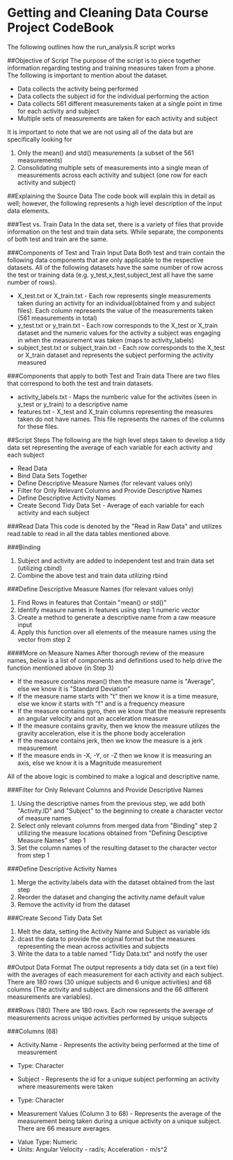 # Getting and Cleaning Data Course Project CodeBook
The following outlines how the run_analysis.R script works

##Objective of Script
The purpose of the script is to piece together information regarding testing and training measures taken from a phone.  The following is important to mention about the dataset.
* Data collects the activity being performed
* Data collects the subject id for the individual performing the action
* Data collects 561 different measurements taken at a single point in time for each activity and subject
* Multiple sets of measurements are taken for each activity and subject

It is important to note that we are not using all of the data but are specifically looking for
1. Only the mean() and std() measurements (a subset of the 561 measurements)
2. Consolidating multiple sets of measurements into a single mean of measurements across each activity and subject (one row for each activity and subject)

##Explaining the Source Data
The code book will explain this in detail as well; however, the following represents a high level description of the input data elements.

###Test vs. Train Data
In the data set, there is a variety of files that provide information on the test and train data sets.  While separate, the components of both test and train are the same.

###Components of Test and Train Input Data
Both test and train contain the following data components that are only applicable to the respective datasets.  All of the following datasets have the same number of row across the test or training data (e.g. y_test,x_test,subject_test all have the same number of rows).
* X_test.txt or X_train.txt - Each row represents single measurements taken during an activity for an individual(obtained from y and subject files).  Each column represents the value of the measurements taken (561 measurements in total)
* y_test.txt or y_train.txt - Each row corresponds to the X_test or X_train dataset and the numeric values for the activity a subject was engaging in when the measurement was taken (maps to activity_labels)
* subject_test.txt or subject_train.txt - Each row corresponds to the X_test or X_train dataset and represents the subject performing the activity measured

###Components that apply to both Test and Train data
There are two files that correspond to both the test and train datasets.
* activity_labels.txt - Maps the numberic value for the activites (seen in y_test or y_train) to a descriptive name
* features.txt - X_test and X_train columns representing the measures taken do not have names.  This file represents the names of the columns for these files.

##Script Steps
The following are the high level steps taken to develop a tidy data set representing the average of each variable for each activity and each subject
* Read Data
* Bind Data Sets Together
* Define Descriptive Measure Names (for relevant values only)
* Filter for Only Relevant Columns and Provide Descriptive Names
* Define Descriptive Activity Names
* Create Second Tidy Data Set - Average of each variable for each activity and each subject

###Read Data
This code is denoted by the "Read in Raw Data" and utilizes read.table to read in all the data tables mentioned above.

###Binding
1. Subject and activity are added to independent test and train data set (utilizing cbind)
2. Combine the above test and train data utilizing rbind

###Define Descriptive Measure Names (for relevant values only)
1. Find Rows in features that Contain "mean() or std()"
2. Identify measure names in features using step 1 numeric vector
3. Create a method to generate a descriptive name from a raw measure input
4. Apply this function over all elements of the measure names using the vector from step 2

####More on Measure Names
After thorough review of the measure names, below is a list of components and definitions used to help drive the function mentioned above (in Step 3)
* If the measure contains mean() then the measure name is "Average", else we know it is "Standard Deviation"
* If the measure name starts with "t" then we know it is a time measure, else we know it starts with "f" and is a frequency measure
* If the measure contains gyro, then we know that the measure represents an angular velocity and not an acceleration measure
* If the measure contains gravity, then we know the measure utilizes the gravity acceleration, else it is the phone body acceleration
* If the measure contains jerk, then we know the measure is a jerk measurement
* If the measure ends in -X, -Y, or -Z then we know it is measuring an axis, else we know it is a Magnitude measurement

All of the above logic is combined to make a logical and descriptive name.

###Filter for Only Relevant Columns and Provide Descriptive Names
1. Using the descriptive names from the previous step, we add both "Activity.ID" and "Subject" to the beginning to create a character vector of measure names
2. Select only relevant columns from merged data from "Binding" step 2 utilizing the measure locations obtained from "Defining Desciptive Measure Names" step 1
3. Set the column names of the resulting dataset to the character vector from step 1

###Define Descriptive Activity Names
1. Merge the activity.labels data with the dataset obtained from the last step
2. Reorder the dataset and changing the activity.name default value
3. Remove the activity id from the dataset

###Create Second Tidy Data Set
1. Melt the data, setting the Activity Name and Subject as variable ids
2. dcast the data to provide the original format but the measures representing the mean across activities and subjects
3. Write the data to a table named "Tidy Data.txt" and notify the user

##Output Data Format
The output represents a tidy data set (in a text file) with the averages of each measurement for each activity and each subject.  There are 180 rows (30 unique subjects and 6 unique activities) and 68 columns (The activity and subject are dimensions and the 66 different measurements are variables).

###Rows (180)
There are 180 rows.  Each row represents the average of measurements across unique activities performed by unique subjects

###Columns (68)
* Activity.Name - Represents the activity being performed at the time of measurement
- Type: Character

* Subject - Represents the id for a unique subject performing an activity  where measurements were taken
- Type: Character

* Measurement Values (Column 3 to 68) - Represents the average of the measurement being taken during a unique activity on a unique subject.  There are 66 measure averages.
- Value Type: Numeric
- Units: Angular Velocity - rad/s; Acceleration - m/s^2
